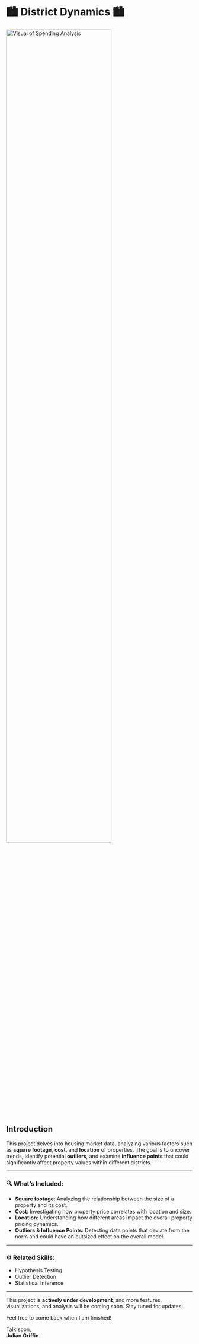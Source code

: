 # 🏙️ **District Dynamics** 🏙️

<img src="../Media/DD_Dev.png" alt="Visual of Spending Analysis" width="75%" />

## Introduction  

This project delves into housing market data, analyzing various factors such as **square footage**, **cost**, and **location** of properties. The goal is to uncover trends, identify potential **outliers**, and examine **influence points** that could significantly affect property values within different districts. 

---

### 🔍 **What’s Included:**
- **Square footage**: Analyzing the relationship between the size of a property and its cost.  
- **Cost**: Investigating how property price correlates with location and size.  
- **Location**: Understanding how different areas impact the overall property pricing dynamics.  
- **Outliers & Influence Points**: Detecting data points that deviate from the norm and could have an outsized effect on the overall model.

---

### ⚙️ **Related Skills**:  
- Hypothesis Testing  
- Outlier Detection  
- Statistical Inference 

---

This project is **actively under development**, and more features, visualizations, and analysis will be coming soon. Stay tuned for updates!


Feel free to come back when I am finished!  

Talk soon,  
**Julian Griffin**
